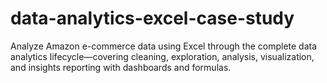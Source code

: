 # data-analytics-excel-case-study
Analyze Amazon e-commerce data using Excel through the complete data analytics lifecycle—covering cleaning, exploration, analysis, visualization, and insights reporting with dashboards and formulas.
